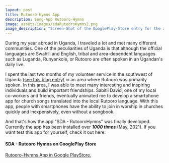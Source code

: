 ```yaml
---
layout: post
title: Rutooro-Hymns App
description: Song-App Rutooro-Hymns
image: assets/images/sdaRutooroHymns2.png
image_description: "Screen-Shot of the GooglePlay-Store entry for the app 'SDA - RutooroHymns'"
---
```


During my year abroad in Uganda, I traveled a lot and met many different communities.
One of the peculiarities of Uganda is that although the official languages are Swahili and English, tribal and area-dependent languages such as Luganda, Runyankole, or Rutooro are often spoken in an Ugandan's daily live.

I spent the last two months of my volunteer service in the southwest of Uganda
<a href="https://olisabenteuerinuganda.wordpress.com/2019/06/18/yamba-olubuto-lwo/" target="_blank">(see this blog entry)</a>
in an area where Rutooro was primarily spoken. In this area, I was able to meet many interesting and inspiring individuals and build important friendships.
Sabitii David, one of my local co-workers and friends, eventually animated me to develop a smartphone app for church songs translated into the local Rutooro language.
With this app, people with smartphones have the ability to join in worship in churches quickly and inexpensively, even without a songbook.

And that's how the app "SDA - RutooroHymns" was finally developed.
Currently the app has been installed over <b><i>1000 times</i></b> (May, 2021).
If you want test this app for yourself, check it out here:

<h4>SDA - Rutooro Hymns on GooglePlay Store</h4>
<a href="https://play.google.com/store/apps/details?id=com.kalule.rutoorohymns" target="_blank">Rutooro-Hymns App in Google PlayStore.</a>
